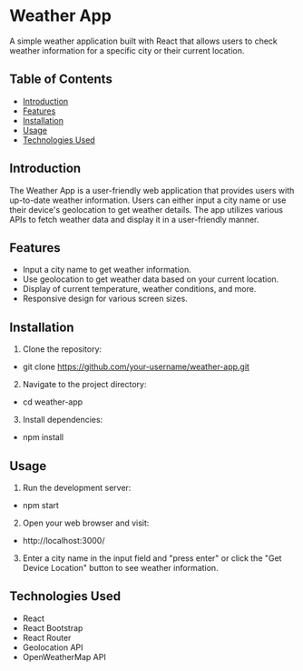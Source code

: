 # Weather App

A simple weather application built with React that allows users to check weather information for a specific city or their current location.

## Table of Contents

- [Introduction](#introduction)
- [Features](#features)
- [Installation](#installation)
- [Usage](#usage)
- [Technologies Used](#technologies-used)

## Introduction

The Weather App is a user-friendly web application that provides users with up-to-date weather information. Users can either input a city name or use their device's geolocation to get weather details. The app utilizes various APIs to fetch weather data and display it in a user-friendly manner.

## Features

- Input a city name to get weather information.
- Use geolocation to get weather data based on your current location.
- Display of current temperature, weather conditions, and more.
- Responsive design for various screen sizes.

## Installation

1. Clone the repository:
-  git clone https://github.com/your-username/weather-app.git

2. Navigate to the project directory:
-  cd weather-app

3. Install dependencies:
-  npm install

## Usage

1. Run the development server:
-  npm start

2. Open your web browser and visit:
-  http://localhost:3000/

3. Enter a city name in the input field and "press enter" or click the "Get Device Location" button to see    weather information.

## Technologies Used

-  React
-  React Bootstrap
-  React Router
-  Geolocation API
-  OpenWeatherMap API